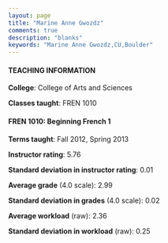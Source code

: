 ```yaml
---
layout: page
title: "Marine Anne Gwozdz" 
comments: true
description: "blanks"
keywords: "Marine Anne Gwozdz,CU,Boulder"
---
```

<head>
<script src="https://ajax.googleapis.com/ajax/libs/jquery/2.1.3/jquery.min.js"></script>
<script src="https://dl.dropboxusercontent.com/s/pc42nxpaw1ea4o9/highcharts.js?dl=0"></script>
<!-- <script src="../assets/js/highcharts.js"></script> -->
<style type="text/css">@font-face {
	font-family: "Bebas Neue";
	src: url(https://www.filehosting.org/file/details/544349/BebasNeue Regular.otf) format("opentype");
	}
	h1.Bebas { 
		font-family: "Bebas Neue", Verdana, Tahoma;
	}
</style>
</head>
	   
#### TEACHING INFORMATION

**College**: College of Arts and Sciences

**Classes taught**: FREN 1010

#### FREN 1010: Beginning French 1

**Terms taught**: Fall 2012, Spring 2013

**Instructor rating**: 5.76

**Standard deviation in instructor rating**: 0.01

**Average grade** (4.0 scale): 2.99

**Standard deviation in grades** (4.0 scale): 0.02

**Average workload** (raw): 2.36

**Standard deviation in workload** (raw): 0.25

